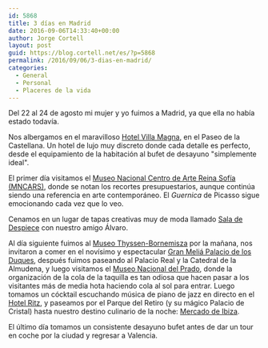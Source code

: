 ```yaml
---
id: 5868
title: 3 días en Madrid
date: 2016-09-06T14:33:40+00:00
author: Jorge Cortell
layout: post
guid: https://blog.cortell.net/es/?p=5868
permalink: /2016/09/06/3-dias-en-madrid/
categories:
  - General
  - Personal
  - Placeres de la vida
---
```

Del 22 al 24 de agosto mi mujer y yo fuimos a Madrid, ya que ella no había estado todavía.

Nos albergamos en el maravilloso [Hotel Villa Magna](https://www.villamagna.es/), en el Paseo de la Castellana. Un hotel de lujo muy discreto donde cada detalle es perfecto, desde el equipamiento de la habitación al bufet de desayuno "simplemente ideal".

El primer día visitamos el [Museo Nacional Centro de Arte Reina Sofía (MNCARS)](https://www.museoreinasofia.es/), donde se notan los recortes presupuestarios, aunque continúa siendo una referencia en arte contemporáneo. El _Guernica_ de Picasso sigue emocionando cada vez que lo veo.

Cenamos en un lugar de tapas creativas muy de moda llamado [Sala de Despiece](https://www.academiadeldespiece.com/sala-de-despiece/) con nuestro amigo Álvaro.

Al día siguiente fuimos al [Museo Thyssen-Bornemisza](https://www.museothyssen.org/) por la mañana, nos invitaron a comer en el novísimo y espectacular [Gran Meliá Palacio de los Duques](https://www.melia.com/en/hotels/spain/madrid/gran-melia-palacio-de-los-duques/restaurants.html), después fuimos paseando al Palacio Real y la Catedral de la Almudena, y luego visitamos el [Museo Nacional del Prado](https://www.museodelprado.es), donde la organización de la cola de la taquilla es tan odiosa que hacen pasar a los visitantes más de media hota haciendo cola al sol para entrar. Luego tomamos un cócktail escuchando música de piano de jazz en directo en el [Hotel Ritz](https://www.mandarinoriental.com/ritzmadrid/), y paseamos por el Parque del Retiro (y su mágico Palacio de Cristal) hasta nuestro destino culinario de la noche: [Mercado de Ibiza](https://mercadodeibiza.com/).

El último día tomamos un consistente desayuno bufet antes de dar un tour en coche por la ciudad y regresar a Valencia.
